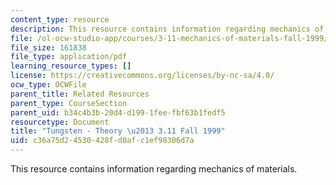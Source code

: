 ```yaml
---
content_type: resource
description: This resource contains information regarding mechanics of materials.
file: /ol-ocw-studio-app/courses/3-11-mechanics-of-materials-fall-1999/c36a75d24530428fd0afc1ef98306d7a_MIT3_11F99_tungsten.pdf
file_size: 161838
file_type: application/pdf
learning_resource_types: []
license: https://creativecommons.org/licenses/by-nc-sa/4.0/
ocw_type: OCWFile
parent_title: Related Resources
parent_type: CourseSection
parent_uid: b34c4b3b-20d4-d199-1fee-fbf63b1fedf5
resourcetype: Document
title: "Tungsten - Theory \u2013 3.11 Fall 1999"
uid: c36a75d2-4530-428f-d0af-c1ef98306d7a
---
```

This resource contains information regarding mechanics of materials.